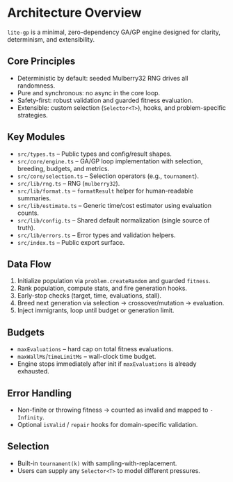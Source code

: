 # Architecture Overview

`lite-gp` is a minimal, zero-dependency GA/GP engine designed for clarity, determinism, and extensibility.

## Core Principles

- Deterministic by default: seeded Mulberry32 RNG drives all randomness.
- Pure and synchronous: no async in the core loop.
- Safety-first: robust validation and guarded fitness evaluation.
- Extensible: custom selection (`Selector<T>`), hooks, and problem-specific strategies.

## Key Modules

- `src/types.ts` – Public types and config/result shapes.
- `src/core/engine.ts` – GA/GP loop implementation with selection, breeding, budgets, and metrics.
- `src/core/selection.ts` – Selection operators (e.g., `tournament`).
- `src/lib/rng.ts` – RNG (`mulberry32`).
- `src/lib/format.ts` – `formatResult` helper for human-readable summaries.
- `src/lib/estimate.ts` – Generic time/cost estimator using evaluation counts.
- `src/lib/config.ts` – Shared default normalization (single source of truth).
- `src/lib/errors.ts` – Error types and validation helpers.
- `src/index.ts` – Public export surface.

## Data Flow

1. Initialize population via `problem.createRandom` and guarded `fitness`.
2. Rank population, compute stats, and fire generation hooks.
3. Early-stop checks (target, time, evaluations, stall).
4. Breed next generation via selection → crossover/mutation → evaluation.
5. Inject immigrants, loop until budget or generation limit.

## Budgets

- `maxEvaluations` – hard cap on total fitness evaluations.
- `maxWallMs`/`timeLimitMs` – wall-clock time budget.
- Engine stops immediately after init if `maxEvaluations` is already exhausted.

## Error Handling

- Non-finite or throwing fitness → counted as invalid and mapped to `-Infinity`.
- Optional `isValid` / `repair` hooks for domain-specific validation.

## Selection

- Built-in `tournament(k)` with sampling-with-replacement.
- Users can supply any `Selector<T>` to model different pressures.

